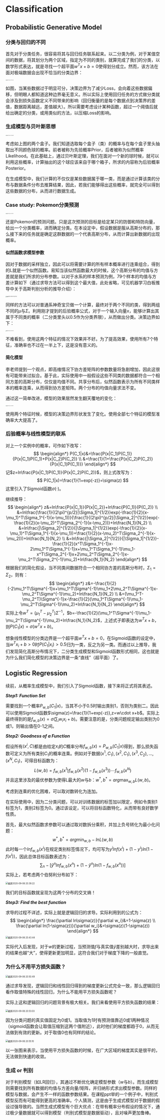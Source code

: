 # Classification

## Probabilistic Generative Model

### 分类与回归的不同

首先对于分类任务，很容易将其与回归任务联系起来。以二分类为例，对于某值空间的数据，将其划分为两个区域，指定为不同的类别，就算完成了我们的分类，以数学形式表达，就是寻找一个超平面$w^Tx+b=0$使得划分成立。然而，该方法在面对极端数据会出现不恰当的分类边界：

<img src="/Users/LightningX/Learning/ML2020/4.Classification/Note/截屏2020-08-30 14.00.35.png" alt="截屏2020-08-30 14.00.35" style="zoom:14%;" />

如图，当某些数据过于明显可分，决策边界为了减少Loss，会向着这些数据偏移，但明眼人都知道这种边界毫无意义。所以实际上使用回归任务的方式做分类就会涉及到损失函数定义不同带来的影响（回归衡量的是每个数据点到决策界的差值，数据距离越远，差值越大）。所以需要考虑设计某种函数，超过一个阈值后就给出确定的分类，或用类似的方法，以压缩Loss的影响。

### 生成模型与贝叶斯思想

<img src="/Users/LightningX/Learning/ML2020/4.Classification/Note/截屏2020-08-30 14.06.59.png" alt="截屏2020-08-30 14.06.59" style="zoom:14%;" />

考虑如上图的两个盒子。我们知道选取每个盒子（类）的概率与在每个盒子里头抽取出不同颜色球的概率。前者被称为先验概率Prior，后者被称为似然概率Likelihood。在此基础上，通过贝叶斯定理，我们在面对一个新的球时候，就可以利用这些概率，计算抽出的这个球应该来自于哪个箱子，所求的内容称为后验概率Posterior。

在生成模型中，我们计算的不仅仅是某些数据属于哪一类，而是通过计算该类的分布与数据条件分布去推算结果，因此，若我们能够得出这些概率，就完全可以得到这些数据的分布，从而进行数据生成。

### Case study: Pokemon分类预测

<img src="/Users/LightningX/Learning/ML2020/4.Classification/Note/截屏2020-08-30 14.27.18.png" alt="截屏2020-08-30 14.27.18" style="zoom:14%;" />

还是Pokemon的预测问题。只是这次预测的目标是给定某只的防御和特防向量，给出一个分类概率，进而确定分类。在本设定中，假设数据是服从高斯分布的，那么接下来的任务就是确定这群数据的一个代表高斯分布，从而计算出新数据的出现概率。

#### 似然函数求模型参数

因对于数据的采样独立，因此可以将需要计算的所有样本概率进行连乘组合，得到的L就是一个似然函数。易知当该似然函数最大的时候，这个高斯分布的均值与方差就是我们所求的分布参数。以对于水系的样本预测为例，79个样本的均值与方差计算如下（通过求导方法可以得到这个最大值，此处省略，可见机器学习白板推导中关于高斯判别分析的推导介绍）：

<img src="/Users/LightningX/Learning/ML2020/4.Classification/Note/截屏2020-08-30 14.37.02.png" alt="截屏2020-08-30 14.37.02" style="zoom:20%;" />

同样的方法可以对普通系神奇宝贝做一个计算，最终对于两个不同的类，得到两组不同的$\mu$与$\Sigma$。利用刚才提到的后验概率公式，对于一个输入向量$x$，能够计算出其属于不同类的概率（二分类里头以0.5作为分类界限），从而做出分类。决策边界如下：

<img src="/Users/LightningX/Learning/ML2020/4.Classification/Note/截屏2020-08-30 14.41.39.png" alt="截屏2020-08-30 14.41.39" style="zoom:14%;" />

不难看到，使用这两个特征的情况下效果并不好。为了提高效果，使用所有7个特征，准确率也不过在一半上下，这是没有意义的。

#### 简化模型

李老师提到一个观点，即高维情况下协方差矩阵的参数数量将急剧增加，因此这很有可能带来过拟合。基于此，实际使用中一般假设这些不同类的数据都符合一个相同方差的高斯分布，仅仅是均值不同。共享分布后，似然函数表示为所有不同类样本的概率连乘，从而得到协方差矩阵。两个分布的均值向量求法不变。

通过这一简单改进，模型的效果居然发生翻天覆地的变化：

<img src="/Users/LightningX/Learning/ML2020/4.Classification/Note/截屏2020-08-30 14.49.12.png" alt="截屏2020-08-30 14.49.12" style="zoom:14%;" />

使用两个特征时候，模型的决策边界形状发生了变化。使用全部七个特征的模型准确率大大提高了。

### 后验概率与线性模型的联系

对上一个实例中的概率，可作如下改写：
$$
\begin{align*}
P(C_1|x)&=\frac{P(x|C_1)P(C_1)}{P(x|C_1)P(C_1)+P(x|C_2)P(C_2)}
\\
&=\frac{1}{1+\frac{P(x|C_2)P(C_2)}{P(x|C_1)P(C_1)}}
\end{align*}
$$
记$z=ln\frac{P(x|C_1)P(C_1)}{P(x|C_2)P(C_2)}$，则上式改写为：
$$
P(C_1|x)=\frac{1}{1+exp(-z)}=\sigma(z)
$$
这里引入了Sigmoid函数$\sigma(\cdot)$。

继续推导：
$$
\begin{align*}
z&=ln\frac{P(x|C_1)}{P(x|C_2)}+ln\frac{P(C_1)}{P(C_2)}
\\
&=ln\frac{\frac{1}{(2\pi)^{p/2}|\Sigma_1|^{1/2}}exp(-\frac{1}{2}(x-\mu_1)^T\Sigma_1^{-1}(x-\mu_1))}{\frac{1}{(2\pi)^{p/2}|\Sigma_2|^{1/2}}exp(-\frac{1}{2}(x-\mu_2)^T\Sigma_2^{-1}(x-\mu_2))}+ln\frac{N_1}{N_2}
\\
&=ln\frac{|\Sigma_2|^{1/2}}{|\Sigma_1|^{1/2}}exp(-\frac{1}{2}(x-\mu_1)^T\Sigma_1^{-1}(x-\mu_1))+\frac{1}{2}(x-\mu_2)^T\Sigma_2^{-1}(x-\mu_2)))+ln\frac{N_1}{N_2}
\\
&=ln\frac{|\Sigma_2|^{1/2}}{|\Sigma_1|^{1/2}}-\frac{1}{2}(x^T\Sigma_1^{-1}x-2\mu_1^T\Sigma_1^{-1}x+\mu_1^T\Sigma_1^{-1}\mu_1-x^T\Sigma_2^{-1}x+2\mu_2^T\Sigma_2^{-1}x-\mu_2^T\Sigma_2^{-1}\mu_2)+ln\frac{N_1}{N_2}
\end{align*}
$$
根据我们的简化假设，当不同类间数据符合一个相同协方差的高斯分布时，$\Sigma_1=\Sigma_2$，则有：
$$
\begin{align*}
z&=-\frac{1}{2}(-2\mu_1^T\Sigma^{-1}x+\mu_1^T\Sigma^{-1}\mu_1+2\mu_2^T\Sigma^{-1}x-\mu_2^T\Sigma^{-1}\mu_2)+ln\frac{N_1}{N_2}
\\
&=(\mu_1^T-\mu_2^T)\Sigma^{-1}x-\frac{1}{2}(\mu_1^T\Sigma^{-1}\mu_1-\mu_2^T\Sigma^{-1}\mu_2)+ln\frac{N_1}{N_2}
\end{align*}
$$
实际上令$w^T=(\mu_1^T-\mu_2^T)\Sigma^{-1}$，$b=-\frac{1}{2}(\mu_1^T\Sigma^{-1}\mu_1-\mu_2^T\Sigma^{-1}\mu_2)+ln\frac{N_1}{N_2}$，上述式子即表达为$w^Tx+b$，则$P(C_1|x)=\sigma(w^Tx+b)$。

想象线性模型的分类边界是一个超平面$w^Tx+b=0$，在Sigmoid函数的设定中，当$w^Tx_i+b>0$时$P(C_1|x_i)>0.5$归为一类，反之为另一类。而通过以上推导，我们发现简化高斯分布情况下，二分类生成模型和Sigmoid函数形式相同，这也就是为什么我们简化模型的决策边界是一条“直线”（超平面）了。

## Logistic Regression

续前，从概率生成模型中，我们引入了Sigmoid函数，接下来将正式将其表述。

***Step1: Function Set***

需要找到一个概率$P_{w,b}(C_1|x)$，当其不小于0.5时输出类别1，否则为类别二。因此可以使用Sigmoid函数$\sigma(z)=\frac{1}{1+exp(-z)},z=w\cdot x+b$。实际上最终得到的是$f_{w,b}(x)=\sigma(\sum_i w_ix_i+b)$。需要注意的是，分类问题规定输出类别为0或1，则输出值在0-1之间。

***Step2: Goodness of a Function***

假设所有$(x^i,C)$都是由给定$x_i$的$C$概率分布$f_{w,b}(x)=P_{w,b}(C_1|x)$得到，那么损失函数可定义为所有类别$C_1$的概率连乘。例如对于数据$(x^1,C_1),(x^2,C_1),(x^3,C_2),...,(x^N,C_1)$，可得目标函数为：
$$
L(w,b)=f_{w,b}(x^1)f_{w,b}(x^2)(1-f_{w,b}(x^3))\cdots f_{w,b}(x^N)
$$
并且这里涉及的最优参数为使得L最大的$w$与$b$：$w^*,b^*=arg\max_{w,b}L(w,b)$。

考虑到连乘的优化困难，可以取对数转化为连加。

在实际使用中，因为二分类问题，可以对训练数据的标签加以限定，例如令类别1标签为1，类别2标签为0。通过该设定，可以将目标函数特化，从而带有良好数学性质。

首先，最大似然函数求参数可以通过取对数拆分乘积，并加上负号转化为最小化问题：
$$
w^*,b^*=arg\min_{w,b}-lnL(w,b)
$$
此时每一个$l nf_{w,b}(x^i)$在规定类别标签情况下，均可写为$y^ilnf(x^i)+(1-y^i)ln(1-f(x^i))$，因此总体目标函数表述为：
$$
\sum_n-[\hat{y}^nlnf_{w,b}(x^n)+(1-\hat{y}^n)ln(1-f_{w,b}(x^n))]
$$
实际上，若考虑两个伯努利分布如下：

<img src="/Users/LightningX/Learning/ML2020/4.Classification/Note/截屏2020-09-06 20.39.22.png" alt="截屏2020-09-06 20.39.22" style="zoom:50%;" />

我们的目标函数就呈现为这两个分布的交叉熵！

***Step3: Find the best function***

求导的过程不详述，实际上就是逻辑回归的求导。实际利用到的公式为：
$$
\begin{align*}
\frac{\partial ln\sigma(z)}{\partial w_i}&=1-\sigma(z)
\\
\frac{\partial ln(1-\sigma(z))}{\partial w_i}&=\sigma(z)(1-\sigma(z))
\end{align*}
$$
<img src="/Users/LightningX/Learning/ML2020/4.Classification/Note/截屏2020-09-06 20.43.44.png" alt="截屏2020-09-06 20.43.44" style="zoom:50%;" />

实际代入后发现，对于$w$的更新过程，当预测值$f$与真实值$\hat{y}$差别越大时，求导出来的结果也越“大”，使得更新更加明显，这符合我们对于梯度下降的一般直觉。

### 为什么不用平方损失函数？

<img src="/Users/LightningX/Learning/ML2020/4.Classification/Note/截屏2020-09-06 20.50.49.png" alt="截屏2020-09-06 20.50.49" style="zoom:50%;" />

通过求导发现，逻辑回归和线性回归得到的梯度更新公式完全一致，那么逻辑回归看作取值特殊的线性回归，为什么不能用平方损失函数呢？

实际上这和逻辑回归的问题背景有极大相关。我们来看使用平方损失函数的结果：

<img src="/Users/LightningX/Learning/ML2020/4.Classification/Note/截屏2020-09-06 20.53.03.png" alt="截屏2020-09-06 20.53.03" style="zoom:50%;" />

因为分类问题的真实值固定为0或1。当取值为1时有预测值靠近0或1两种情况（sigmoid函数会让取值压缩到这两个值附近），此时他们的梯度都趋于0，从而无法做到有效的更新。对于取值0也有同样的结论。

<img src="/Users/LightningX/Library/Application Support/typora-user-images/截屏2020-09-06 20.55.10.png" alt="截屏2020-09-06 20.55.10" style="zoom:50%;" />

以一张图来表示，当使用平方损失函数的时候，在广大区域的梯度其实是很平的，无法做到快速的收敛。

### 生成 or 判别

对于判别模型（如LR回归），其通过不断优化确定模型参数（$w$与$b$）。而生成模型则需要找到所有数据的均值与方差向量/矩阵，并归纳形式求出模型参数。同样的模型与数据，会产生不一样的函数参数结果。在课程ppt举的一个例子中，判别式模型反而有可能得到更高的准确率。个人猜测，这是由于生成式模型对于数据的假设过强导致的。当然生成式模型有个巨大优点：在带有概率分布假设的情况下，通过极少量数据就可以得到模型（判别式模型是数据驱动），且对噪声更加鲁棒。
